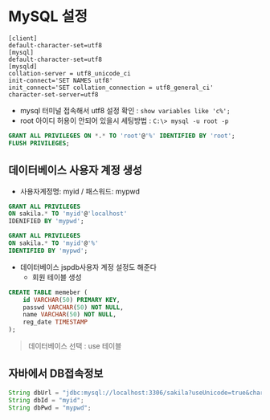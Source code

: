 # MySQL 설정

```
[client]
default-character-set=utf8
[mysql]
default-character-set=utf8
[mysqld]
collation-server = utf8_unicode_ci
init-connect='SET NAMES utf8'
init_connect='SET collation_connection = utf8_general_ci'
character-set-server=utf8
```
- mysql 터미널 접속해서 utf8 설정 확인 : `show variables like 'c%';`
- root 아이디 허용이 안되어 있을시 세팅방법 : `C:\> mysql -u root -p`
```sql
GRANT ALL PRIVILEGES ON *.* TO 'root'@'%' IDENTIFIED BY 'root';
FLUSH PRIVILEGES;
```

## 데이터베이스 사용자 계정 생성
- 사용자계정명: myid / 패스워드: mypwd
```sql
GRANT ALL PRIVILEGES
ON sakila.* TO 'myid'@'localhost'
IDENIFIED BY 'mypwd';
```
```sql
GRANT ALL PRIVILEGES
ON sakila.* TO 'myid'@'%'
IDENTIFIED BY 'mypwd';
```
+ 데이터베이스 jspdb사용자 계정 설정도 해준다
	+ 회원 테이블 생성
```sql
CREATE TABLE memeber (
	id VARCHAR(50) PRIMARY KEY,
	passwd VARCHAR(50) NOT NULL,
	name VARCHAR(50) NOT NULL,
	reg_date TIMESTAMP
);
```

> 데이터베이스 선택 : use 테이블

## 자바에서 DB접속정보
```java
String dbUrl = "jdbc:mysql://localhost:3306/sakila?useUnicode=true&characterEncoding=utf8&allowPublicKeyRetrieval=true&useSSL=false&serverTimezone=Asia/Seoul";
String dbId = "myid";
String dbPwd = "mypwd";
```